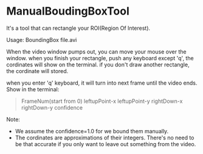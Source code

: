 # ManualBoudingBoxTool
It's a tool that can rectangle your ROI(Region Of Interest).

Usage: BoundingBox file.avi

When the video window pumps out, you can move your mouse over the window.
when you finish your rectangle, push any keyboard except 'q', the cordinates will show on the terminal.
if you don't draw another rectangle, the cordinate will stored.

when you enter 'q' keyboard, it will turn into next frame until the video ends.
Show in the terminal:

>FrameNum(start from 0) leftupPoint-x leftupPoint-y rightDown-x rightDown-y confidence

Note: 
* We assume the confidence=1.0 for we bound them manually.
* The cordinates are approximations of their integers. There's no need to be that accurate if you only want to leave out something from the video.
